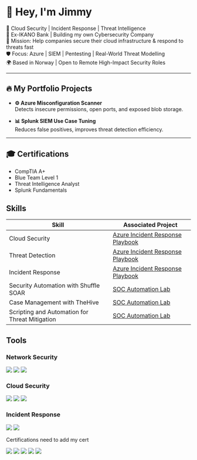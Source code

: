 # 👋 Hey, I'm Jimmy 

🎯 Cloud Security | Incident Response | Threat Intelligence  
💼 Ex-IKANO Bank | Building my own Cybersecurity Company  
🚀 Mission: Help companies secure their cloud infrastructure & respond to threats fast  
🛡️ Focus: Azure | SIEM | Pentesting | Real-World Threat Modelling  
🌍 Based in Norway | Open to Remote High-Impact Security Roles

---

## 🔥 My Portfolio Projects

- **⚙️ Azure Misconfiguration Scanner**  
  Detects insecure permissions, open ports, and exposed blob storage.

- **📊 Splunk SIEM Use Case Tuning**  
  Reduces false positives, improves threat detection efficiency.

---

## 🎓 Certifications
- CompTIA A+  
- Blue Team Level 1  
- Threat Intelligence Analyst  
- Splunk Fundamentals  

## Skills

| Skill                                         | Associated Project         |
|-----------------------------------------------|----------------------------|
| Cloud Security                                 | [Azure Incident Response Playbook](#)  |
| Threat Detection                               | [Azure Incident Response Playbook](#)  |
| Incident Response                              | [Azure Incident Response Playbook](#)  |
| Security Automation with Shuffle SOAR         | [SOC Automation Lab](#)    |
| Case Management with TheHive                  | [SOC Automation Lab](#)    |
| Scripting and Automation for Threat Mitigation | [SOC Automation Lab](#)    |

## Tools

### Network Security
<div>
    <img src="https://img.shields.io/badge/-Wireshark-1679A7?&style=for-the-badge&logo=Wireshark&logoColor=white" />
    <img src="https://img.shields.io/badge/-Suricata-EF3B2D?&style=for-the-badge&logo=Suricata&logoColor=white" />
    <img src="https://img.shields.io/badge/-Zeek-777BB4?&style=for-the-badge&logo=Zeek&logoColor=white" />
</div>

### Cloud Security
<div>
    <img src="https://img.shields.io/badge/-Azure-0078D4?&style=for-the-badge&logo=Microsoft%20Azure&logoColor=white" />
    <img src="https://img.shields.io/badge/-AWS%20Security-FF9900?&style=for-the-badge&logo=Amazon%20AWS&logoColor=white" />
    <img src="https://img.shields.io/badge/-Google%20Cloud-4285F4?&style=for-the-badge&logo=Google%20Cloud&logoColor=white" />
</div>

### Incident Response
<div>
    <img src="https://img.shields.io/badge/-TheHive-FF5733?&style=for-the-badge&logo=TheHive&logoColor=white" />
    <img src="https://img.shields.io/badge/-MISP-100f33?&style=for-the-badge&logo=MISP&logoColor=white" />
</div>

Certifications
need to add my cert
<div>
<img src="https://img.shields.io/badge/-Security%2B-FF0000?&style=for-the-badge&logo=CompTIA&logoColor=white" />
<img src="https://img.shields.io/badge/-Network%2B-007ACC?&style=for-the-badge&logo=CompTIA&logoColor=white" />
<img src="https://img.shields.io/badge/-A%2B-4D4D4D?&style=for-the-badge&logo=CompTIA&logoColor=white" />
<img src="https://img.shields.io/badge/-CDSA-006400?&style=for-the-badge&logoColor=white" />
<img src="https://img.shields.io/badge/-CCD-000080?&style=for-the-badge&logoColor=white" />
</div>


